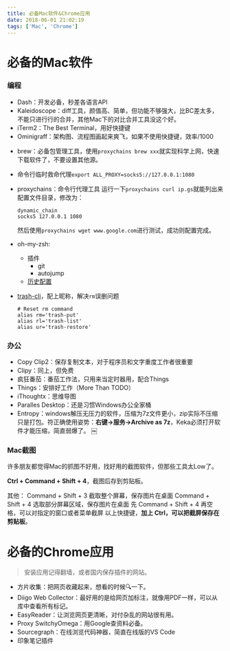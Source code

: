 ```yaml
---
title: 必备Mac软件&Chrome应用
date: 2018-06-01 21:02:19
tags: ['Mac', 'Chrome']
---
```



# 必备的Mac软件

### 编程

- Dash：开发必备，秒差各语言API
- Kaleidoscope：diff工具，颜值高、简单，但功能不够强大，比BC差太多，不能只进行行的合并，其他Mac下的对比合并工具没这个好。
- iTerm2：The Best Terminal，用好快捷键
- Ominigraff：架构图、流程图画起来爽飞，如果不使用快捷键，效率/1000

<!--more-->

- brew：必备包管理工具，使用`proxychains brew xxx`就实现科学上网，快速下载软件了，不要设置其他源。
- 命令行临时救命代理`export ALL_PROXY=socks5://127.0.0.1:1080`
- proxychains：命令行代理工具
    运行一下`proxychains curl ip.gs`就能列出来配置文件目录，修改为：
    ```
    dynamic_chain
    socks5 127.0.0.1 1080
    ```
    然后使用`proxychains wget www.google.com`进行测试，成功则配置完成。

- oh-my-zsh:
    - 插件
        - git
        - autojump
    - [历史配置](https://gist.github.com/Shitaibin/16f781ff5b320388efc55ed37d260815)
- [trash-cli](https://github.com/andreafrancia/trash-cli)，配上昵称，解决`rm`误删问题
    ```
    # Reset rm command
    alias rm='trash-put'
    alias rl='trash-list'
    alias ur='trash-restore'
    ```

### 办公
- Copy Clip2：保存复制文本，对于程序员和文字重度工作者很重要
- Clipy：同上，但免费
- 疯狂番茄：番茄工作法，只用来当定时器用，配合Things
- Things：安排好工作（More Than TODO）
- iThoughtx：思维导图
- Paralles Desktop：还是习惯Windows办公全家桶
- Entropy：windows解压无压力的软件，压缩为7z文件更小，zip实际不压缩只是打包。符正确使用姿势：**右键->服务->Archive as 7z**，Keka必须打开软件才能压缩，简直弱爆了。
￼

### Mac截图

许多朋友都觉得Mac的抓图不好用，找好用的截图软件，但那些工具太Low了。

**Ctrl + Command + Shift + 4**，截图后存到剪贴板。

其他：
Command + Shift + 3 截取整个屏幕，保存图片在桌面 
Command + Shift + 4 选取部分屏幕区域，保存图片在桌面 
先 Command + Shift + 4 再空格，可以对指定的窗口或者菜单截屏
以上快捷键，**加上 Ctrl，可以把截屏保存在剪贴板**。


# 必备的Chrome应用

> 安装应用记得翻墙，或者国内保存插件的网站。

- 方片收集：把网页收藏起来，想看的时候🔍一下。
- Diigo Web Collector：最好用的是给网页加标注，就像用PDF一样，可以从库中查看所有标记。
- EasyReader：让浏览网页更清晰，对付杂乱的网站很有用。
- Proxy SwitchyOmega：用Google查资料必备。
- Sourcegraph：在线浏览代码神器，简直在线版的VS Code
- 印象笔记插件
